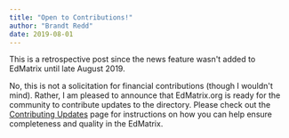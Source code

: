 ```yaml
---
title: "Open to Contributions!"
author: "Brandt Redd"
date: 2019-08-01
---
```

This is a retrospective post since the news feature wasn't added to EdMatrix until late August 2019.

No, this is not a solicitation for financial contributions (though I wouldn't mind). Rather, I am pleased to announce that EdMatrix.org is ready for the community to contribute updates to the directory. Please check out the [Contributing Updates](https://www.edmatrix.org/contribute.html) page for instructions on how you can help ensure completeness and quality in the EdMatrix.